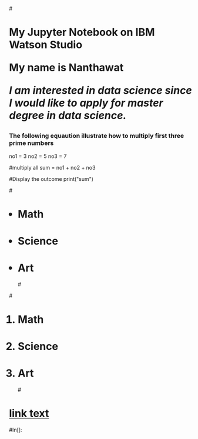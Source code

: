 
#<h1>My Jupyter Notebook on IBM Watson Studio

<strong>My name is Nanthawat</strong>


<i> I am interested in data science since I would like to apply for master degree in data science.</i>

<h3> The following equaution illustrate how to multiply first three prime numbers</h3>

no1 = 3
no2 = 5
no3 = 7

#multiply all
sum = no1 + no2 + no3 

#Display the outcome
print("sum")


#<ul>
# <li>Math</li>
# <li>Science</li>
# <li>Art</li>
#</ul>

#<ol>
# <li>Math</li>
# <li>Science</li>
# <li>Art</li>
#</ol>

# <a href="url">link text</a>

#In[]:
